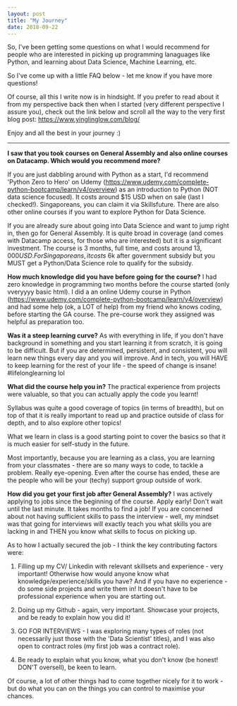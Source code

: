 ```yaml
---
layout: post
title: "My Journey"
date: 2018-09-22
---
```


So, I've been getting some questions on what I would recommend for people who are interested in picking up programming lanaguages like Python, and learning about Data Science, Machine Learning, etc.

So I've come up with a little FAQ below - let me know if you have more questions!

Of course, all this I write now is in hindsight. If you prefer to read about it from my perspective back then when I started (very different perspective I assure you), check out the link below and scroll all the way to the very first blog post:
https://www.yinglinglow.com/blog/

Enjoy and all the best in your journey :)

---

__I saw that you took courses on General Assembly and also online courses on Datacamp. Which would you recommend more?__

If you are just dabbling around with Python as a start, I'd recommend 'Python Zero to Hero' on Udemy (https://www.udemy.com/complete-python-bootcamp/learn/v4/overview) as an introduction to Python (NOT data science focused). It costs around $15 USD when on sale (last I checked!). Singaporeans, you can claim it via Skillsfuture. There are also other online courses if you want to explore Python for Data Science. 

If you are already sure about going into Data Science and want to jump right in, then go for General Assembly. It is quite broad in coverage (and comes with Datacamp access, for those who are interested) but it is a significant investment. The course is 3 months, full time, and costs around $13,000 USD. For Singaporeans, it costs ~$6k after government subsidy but you MUST get a Python/Data Science role to qualify for the subsidy.


__How much knowledge did you have before going for the course?__
I had zero knowledge in programming two months before the course started (only vveryyyy basic html). I did a an online Udemy course in Python (https://www.udemy.com/complete-python-bootcamp/learn/v4/overview) and had some help (ok, a LOT of help) from my friend who knows coding, before starting the GA course. The pre-course work they assigned was helpful as preparation too.


__Was it a steep learning curve?__
As with everything in life, if you don't have background in something and you start learning it from scratch, it is going to be difficult. But if you are determined, persistent, and consistent, you will learn new things every day and you will improve. And in tech, you will HAVE to keep learning for the rest of your life - the speed of change is insane! #lifelonglearning lol


__What did the course help you in?__
The practical experience from projects were valuable, so that you can actually apply the code you learnt!

Syllabus was quite a good coverage of topics (in terms of breadth), but on top of that it is really important to read up and practice outside of class for depth, and to also explore other topics!

What we learn in class is a good starting point to cover the basics so that it is much easier for self-study in the future.

Most importantly, because you are learning as a class, you are learning from your classmates - there are so many ways to code, to tackle a problem. Really eye-opening. Even after the course has ended, these are the people who will be your (techy) support group outside of work.


__How did you get your first job after General Assembly?__
I was actively applying to jobs since the beginning of the course. Apply early! Don't wait until the last minute. It takes months to find a job! If you are concerned about not having sufficient skills to pass the interview - well, my mindset was that going for interviews will exactly teach you what skills you are lacking in and THEN you know what skills to focus on picking up.

As to how I actually secured the job - I think the key contributing factors were:
1) Filling up my CV/ Linkedin with relevant skillsets and experience - very important! Otherwise how would anyone know what knowledge/experience/skills you have? And if you have no experience - do some side projects and write them in! It doesn't have to be professional experience when you are starting out.

2) Doing up my Github - again, very important. Showcase your projects, and be ready to explain how you did it! 

3) GO FOR INTERVIEWS - I was exploring many types of roles (not necessarily just those with the 'Data Scientist' titles), and I was also open to contract roles (my first job was a contract role).

4) Be ready to explain what you know, what you don't know (be honest! DON'T oversell), be keen to learn.

Of course, a lot of other things had to come together nicely for it to work - but do what you can on the things you can control to maximise your chances.